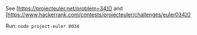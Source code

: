 See [https://projecteuler.net/problem=34]() and [https://www.hackerrank.com/contests/projecteuler/challenges/euler034]()

Run: `node project-euler 0034`
